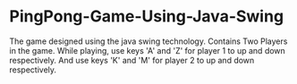 # PingPong-Game-Using-Java-Swing
The game designed using the java swing technology.
Contains Two Players in the game.
While playing, use keys 'A' and 'Z' for player 1 to up and down respectively.
And use keys 'K' and 'M' for player 2 to up and down respectively.
